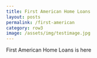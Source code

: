 ```yaml
---
title: First American Home Loans
layout: posts
permalink: /first-american
category: row3
image: /assets/img/testimage.jpg
---
```

First American Home Loans is here